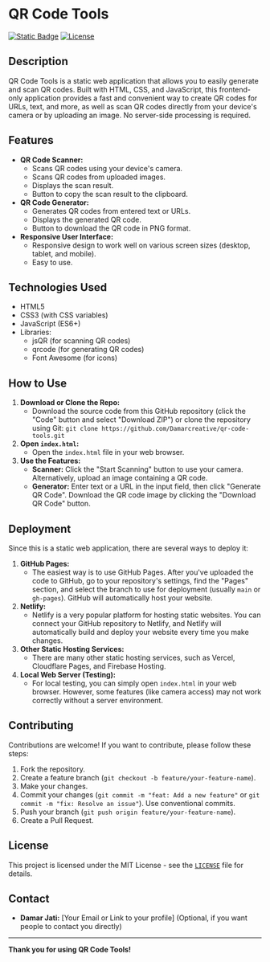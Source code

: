 # QR Code Tools

[![Static Badge](https://img.shields.io/badge/Status-Complete-brightgreen)](https://github.com/Damarcreative/qr-code-tools)
[![License](https://img.shields.io/github/license/Damarcreative/qr-code-tools.svg)](https://github.com/Damarcreative/qr-code-tools/blob/main/LICENSE)

## Description

QR Code Tools is a static web application that allows you to easily generate and scan QR codes. Built with HTML, CSS, and JavaScript, this frontend-only application provides a fast and convenient way to create QR codes for URLs, text, and more, as well as scan QR codes directly from your device's camera or by uploading an image. No server-side processing is required.

## Features

*   **QR Code Scanner:**
    *   Scans QR codes using your device's camera.
    *   Scans QR codes from uploaded images.
    *   Displays the scan result.
    *   Button to copy the scan result to the clipboard.
*   **QR Code Generator:**
    *   Generates QR codes from entered text or URLs.
    *   Displays the generated QR code.
    *   Button to download the QR code in PNG format.
*   **Responsive User Interface:**
    *   Responsive design to work well on various screen sizes (desktop, tablet, and mobile).
    *   Easy to use.

## Technologies Used

*   HTML5
*   CSS3 (with CSS variables)
*   JavaScript (ES6+)
*   Libraries:
    *   jsQR (for scanning QR codes)
    *   qrcode (for generating QR codes)
    *   Font Awesome (for icons)

## How to Use

1.  **Download or Clone the Repo:**
    *   Download the source code from this GitHub repository (click the "Code" button and select "Download ZIP") or clone the repository using Git: `git clone https://github.com/Damarcreative/qr-code-tools.git`
2.  **Open `index.html`:**
    *   Open the `index.html` file in your web browser.
3.  **Use the Features:**
    *   **Scanner:** Click the "Start Scanning" button to use your camera. Alternatively, upload an image containing a QR code.
    *   **Generator:** Enter text or a URL in the input field, then click "Generate QR Code". Download the QR code image by clicking the "Download QR Code" button.

## Deployment

Since this is a static web application, there are several ways to deploy it:

1.  **GitHub Pages:**
    *   The easiest way is to use GitHub Pages. After you've uploaded the code to GitHub, go to your repository's settings, find the "Pages" section, and select the branch to use for deployment (usually `main` or `gh-pages`). GitHub will automatically host your website.
2.  **Netlify:**
    *   Netlify is a very popular platform for hosting static websites. You can connect your GitHub repository to Netlify, and Netlify will automatically build and deploy your website every time you make changes.
3.  **Other Static Hosting Services:**
    *   There are many other static hosting services, such as Vercel, Cloudflare Pages, and Firebase Hosting.
4.  **Local Web Server (Testing):**
    *   For local testing, you can simply open `index.html` in your web browser.  However, some features (like camera access) may not work correctly without a server environment.

## Contributing

Contributions are welcome! If you want to contribute, please follow these steps:

1.  Fork the repository.
2.  Create a feature branch (`git checkout -b feature/your-feature-name`).
3.  Make your changes.
4.  Commit your changes (`git commit -m "feat: Add a new feature"` or `git commit -m "fix: Resolve an issue"`).  Use conventional commits.
5.  Push your branch (`git push origin feature/your-feature-name`).
6.  Create a Pull Request.

## License

This project is licensed under the MIT License - see the [`LICENSE`](https://github.com/Damarcreative/qr-code-tools/blob/main/LICENSE) file for details.

## Contact

*   **Damar Jati:** [Your Email or Link to your profile] (Optional, if you want people to contact you directly)

---

**Thank you for using QR Code Tools!**